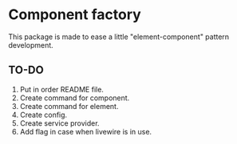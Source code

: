 # Component factory

This package is made to ease a little "element-component" pattern development.

## TO-DO

1. Put in order README file.
2. Create command for component.
3. Create command for element.
4. Create config.
5. Create service provider.
6. Add flag in case when livewire is in use.
